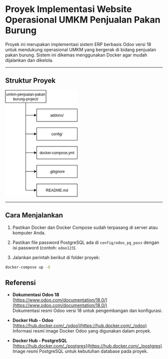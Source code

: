 # Proyek Implementasi Website Operasional UMKM Penjualan Pakan Burung

Proyek ini merupakan implementasi sistem ERP berbasis Odoo versi 18 untuk mendukung operasional UMKM yang bergerak di bidang penjualan pakan burung. Sistem ini dikemas menggunakan Docker agar mudah dijalankan dan dikelola.

---

## Struktur Proyek
![Struktur Proyek](images/stuktur-project.png)


---

## Cara Menjalankan

1. Pastikan Docker dan Docker Compose sudah terpasang di server atau komputer Anda.
2. Pastikan file password PostgreSQL ada di `config/odoo_pg_pass` dengan isi password (contoh: `odoo123`).

3. Jalankan perintah berikut di folder proyek:

```bash
docker-compose up -d
```

## Referensi

- **Dokumentasi Odoo 18**  
  [https://www.odoo.com/documentation/18.0/](https://www.odoo.com/documentation/18.0/)  
  Dokumentasi resmi Odoo versi 18 untuk pengembangan dan konfigurasi.

- **Docker Hub - Odoo**  
  [https://hub.docker.com/_/odoo](https://hub.docker.com/_/odoo)  
  Informasi resmi image Docker Odoo yang digunakan dalam proyek.

- **Docker Hub - PostgreSQL**  
  [https://hub.docker.com/_/postgres](https://hub.docker.com/_/postgres)  
  Image resmi PostgreSQL untuk kebutuhan database pada proyek.
